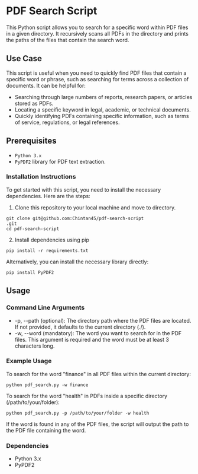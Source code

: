 # PDF Search Script

This Python script allows you to search for a specific word within PDF files in a given directory. It recursively scans all PDFs in the directory and prints the paths of the files that contain the search word.

## Use Case

This script is useful when you need to quickly find PDF files that contain a specific word or phrase, such as searching for terms across a collection of documents. It can be helpful for:

- Searching through large numbers of reports, research papers, or articles stored as PDFs.
- Locating a specific keyword in legal, academic, or technical documents.
- Quickly identifying PDFs containing specific information, such as terms of service, regulations, or legal references.

## Prerequisites
- `Python 3.x`
- `PyPDF2` library for PDF text extraction.

### Installation Instructions
To get started with this script, you need to install the necessary dependencies. Here are the steps:

1. Clone this repository to your local machine and move to directory.
```
git clone git@github.com:Chintan45/pdf-search-script
.git
cd pdf-search-script
```
2. Install dependencies using pip
```
pip install -r requirements.txt
```
Alternatively, you can install the necessary library directly:
```
pip install PyPDF2
```

## Usage

### Command Line Arguments

- -p, --path (optional): The directory path where the PDF files are located. If not provided, it defaults to the current directory (./).
- -w, --word (mandatory): The word you want to search for in the PDF files. This argument is required and the word must be at least 3 characters long.

### Example Usage

To search for the word "finance" in all PDF files within the current directory:

```
python pdf_search.py -w finance
```

To search for the word "health" in PDFs inside a specific directory (/path/to/your/folder):
```
python pdf_search.py -p /path/to/your/folder -w health
```

If the word is found in any of the PDF files, the script will output the path to the PDF file containing the word.


### Dependencies
- Python 3.x
- PyPDF2